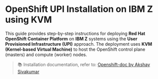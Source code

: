 # OpenShift UPI Installation on IBM Z using KVM

This guide provides step-by-step instructions for deploying **Red Hat OpenShift Container Platform** on **IBM Z** systems using the **User Provisioned Infrastructure (UPI)** approach. The deployment uses **KVM (Kernel-based Virtual Machine)** to host the OpenShift control plane (masters) and compute (worker) nodes.

> 📚 Installation documentation, refer to: [Openshift-doc by Akshay Sivakumar](https://akshaysiv.github.io/Openshift-doc/)




